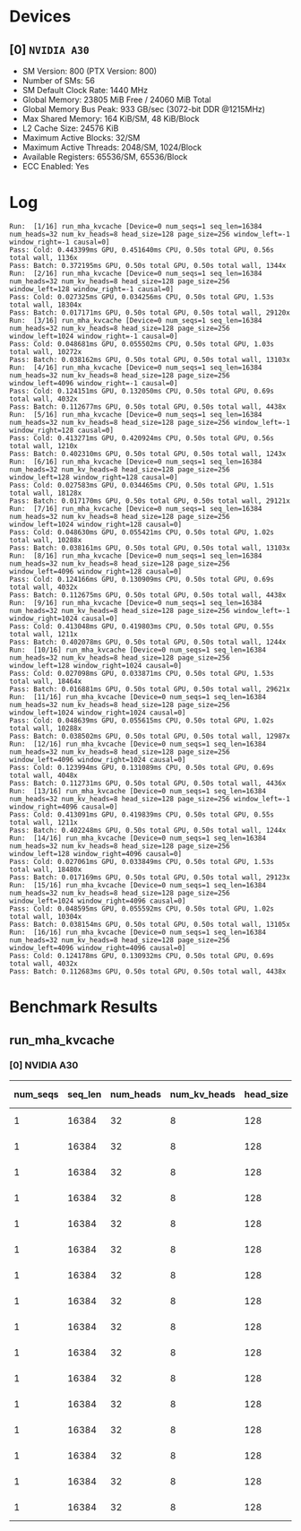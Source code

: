 # Devices

## [0] `NVIDIA A30`
* SM Version: 800 (PTX Version: 800)
* Number of SMs: 56
* SM Default Clock Rate: 1440 MHz
* Global Memory: 23805 MiB Free / 24060 MiB Total
* Global Memory Bus Peak: 933 GB/sec (3072-bit DDR @1215MHz)
* Max Shared Memory: 164 KiB/SM, 48 KiB/Block
* L2 Cache Size: 24576 KiB
* Maximum Active Blocks: 32/SM
* Maximum Active Threads: 2048/SM, 1024/Block
* Available Registers: 65536/SM, 65536/Block
* ECC Enabled: Yes

# Log

```
Run:  [1/16] run_mha_kvcache [Device=0 num_seqs=1 seq_len=16384 num_heads=32 num_kv_heads=8 head_size=128 page_size=256 window_left=-1 window_right=-1 causal=0]
Pass: Cold: 0.443399ms GPU, 0.451640ms CPU, 0.50s total GPU, 0.56s total wall, 1136x 
Pass: Batch: 0.372195ms GPU, 0.50s total GPU, 0.50s total wall, 1344x
Run:  [2/16] run_mha_kvcache [Device=0 num_seqs=1 seq_len=16384 num_heads=32 num_kv_heads=8 head_size=128 page_size=256 window_left=128 window_right=-1 causal=0]
Pass: Cold: 0.027325ms GPU, 0.034256ms CPU, 0.50s total GPU, 1.53s total wall, 18304x 
Pass: Batch: 0.017171ms GPU, 0.50s total GPU, 0.50s total wall, 29120x
Run:  [3/16] run_mha_kvcache [Device=0 num_seqs=1 seq_len=16384 num_heads=32 num_kv_heads=8 head_size=128 page_size=256 window_left=1024 window_right=-1 causal=0]
Pass: Cold: 0.048681ms GPU, 0.055502ms CPU, 0.50s total GPU, 1.03s total wall, 10272x 
Pass: Batch: 0.038162ms GPU, 0.50s total GPU, 0.50s total wall, 13103x
Run:  [4/16] run_mha_kvcache [Device=0 num_seqs=1 seq_len=16384 num_heads=32 num_kv_heads=8 head_size=128 page_size=256 window_left=4096 window_right=-1 causal=0]
Pass: Cold: 0.124151ms GPU, 0.132050ms CPU, 0.50s total GPU, 0.69s total wall, 4032x 
Pass: Batch: 0.112677ms GPU, 0.50s total GPU, 0.50s total wall, 4438x
Run:  [5/16] run_mha_kvcache [Device=0 num_seqs=1 seq_len=16384 num_heads=32 num_kv_heads=8 head_size=128 page_size=256 window_left=-1 window_right=128 causal=0]
Pass: Cold: 0.413271ms GPU, 0.420924ms CPU, 0.50s total GPU, 0.56s total wall, 1210x 
Pass: Batch: 0.402310ms GPU, 0.50s total GPU, 0.50s total wall, 1243x
Run:  [6/16] run_mha_kvcache [Device=0 num_seqs=1 seq_len=16384 num_heads=32 num_kv_heads=8 head_size=128 page_size=256 window_left=128 window_right=128 causal=0]
Pass: Cold: 0.027583ms GPU, 0.034465ms CPU, 0.50s total GPU, 1.51s total wall, 18128x 
Pass: Batch: 0.017170ms GPU, 0.50s total GPU, 0.50s total wall, 29121x
Run:  [7/16] run_mha_kvcache [Device=0 num_seqs=1 seq_len=16384 num_heads=32 num_kv_heads=8 head_size=128 page_size=256 window_left=1024 window_right=128 causal=0]
Pass: Cold: 0.048630ms GPU, 0.055421ms CPU, 0.50s total GPU, 1.02s total wall, 10288x 
Pass: Batch: 0.038161ms GPU, 0.50s total GPU, 0.50s total wall, 13103x
Run:  [8/16] run_mha_kvcache [Device=0 num_seqs=1 seq_len=16384 num_heads=32 num_kv_heads=8 head_size=128 page_size=256 window_left=4096 window_right=128 causal=0]
Pass: Cold: 0.124166ms GPU, 0.130909ms CPU, 0.50s total GPU, 0.69s total wall, 4032x 
Pass: Batch: 0.112675ms GPU, 0.50s total GPU, 0.50s total wall, 4438x
Run:  [9/16] run_mha_kvcache [Device=0 num_seqs=1 seq_len=16384 num_heads=32 num_kv_heads=8 head_size=128 page_size=256 window_left=-1 window_right=1024 causal=0]
Pass: Cold: 0.413048ms GPU, 0.419803ms CPU, 0.50s total GPU, 0.55s total wall, 1211x 
Pass: Batch: 0.402078ms GPU, 0.50s total GPU, 0.50s total wall, 1244x
Run:  [10/16] run_mha_kvcache [Device=0 num_seqs=1 seq_len=16384 num_heads=32 num_kv_heads=8 head_size=128 page_size=256 window_left=128 window_right=1024 causal=0]
Pass: Cold: 0.027098ms GPU, 0.033871ms CPU, 0.50s total GPU, 1.53s total wall, 18464x 
Pass: Batch: 0.016881ms GPU, 0.50s total GPU, 0.50s total wall, 29621x
Run:  [11/16] run_mha_kvcache [Device=0 num_seqs=1 seq_len=16384 num_heads=32 num_kv_heads=8 head_size=128 page_size=256 window_left=1024 window_right=1024 causal=0]
Pass: Cold: 0.048639ms GPU, 0.055615ms CPU, 0.50s total GPU, 1.02s total wall, 10288x 
Pass: Batch: 0.038502ms GPU, 0.50s total GPU, 0.50s total wall, 12987x
Run:  [12/16] run_mha_kvcache [Device=0 num_seqs=1 seq_len=16384 num_heads=32 num_kv_heads=8 head_size=128 page_size=256 window_left=4096 window_right=1024 causal=0]
Pass: Cold: 0.123994ms GPU, 0.131089ms CPU, 0.50s total GPU, 0.69s total wall, 4048x 
Pass: Batch: 0.112731ms GPU, 0.50s total GPU, 0.50s total wall, 4436x
Run:  [13/16] run_mha_kvcache [Device=0 num_seqs=1 seq_len=16384 num_heads=32 num_kv_heads=8 head_size=128 page_size=256 window_left=-1 window_right=4096 causal=0]
Pass: Cold: 0.413091ms GPU, 0.419839ms CPU, 0.50s total GPU, 0.55s total wall, 1211x 
Pass: Batch: 0.402248ms GPU, 0.50s total GPU, 0.50s total wall, 1244x
Run:  [14/16] run_mha_kvcache [Device=0 num_seqs=1 seq_len=16384 num_heads=32 num_kv_heads=8 head_size=128 page_size=256 window_left=128 window_right=4096 causal=0]
Pass: Cold: 0.027061ms GPU, 0.033849ms CPU, 0.50s total GPU, 1.53s total wall, 18480x 
Pass: Batch: 0.017169ms GPU, 0.50s total GPU, 0.50s total wall, 29123x
Run:  [15/16] run_mha_kvcache [Device=0 num_seqs=1 seq_len=16384 num_heads=32 num_kv_heads=8 head_size=128 page_size=256 window_left=1024 window_right=4096 causal=0]
Pass: Cold: 0.048595ms GPU, 0.055592ms CPU, 0.50s total GPU, 1.02s total wall, 10304x 
Pass: Batch: 0.038154ms GPU, 0.50s total GPU, 0.50s total wall, 13105x
Run:  [16/16] run_mha_kvcache [Device=0 num_seqs=1 seq_len=16384 num_heads=32 num_kv_heads=8 head_size=128 page_size=256 window_left=4096 window_right=4096 causal=0]
Pass: Cold: 0.124178ms GPU, 0.130932ms CPU, 0.50s total GPU, 0.69s total wall, 4032x 
Pass: Batch: 0.112683ms GPU, 0.50s total GPU, 0.50s total wall, 4438x
```

# Benchmark Results

## run_mha_kvcache

### [0] NVIDIA A30

| num_seqs | seq_len | num_heads | num_kv_heads | head_size | page_size | window_left | window_right | causal |   Query   |  K Cache  |  V Cache  |  Output   | Tokens/Step | Context Len | Memory Usage | KV Cache | Est. FLOPS | Samples |  CPU Time  |  Noise  |  GPU Time  |  Noise  | Elem/s  | GlobalMem BW |  BWUtil   | Samples | Batch GPU  |
|----------|---------|-----------|--------------|-----------|-----------|-------------|--------------|--------|-----------|-----------|-----------|-----------|-------------|-------------|--------------|----------|------------|---------|------------|---------|------------|---------|---------|--------------|-----------|---------|------------|
|        1 |   16384 |        32 |            8 |       128 |       256 |          -1 |           -1 |      0 | 8.000 KiB | 2.000 GiB | 2.000 GiB | 8.000 KiB |           1 |       16384 |         4096 |  1048576 |  134217728 |   1136x | 451.640 us |  23.44% | 443.399 us |  21.90% |  2.255K |   9.686 TB/s |  1038.08% |   1344x | 372.195 us |
|        1 |   16384 |        32 |            8 |       128 |       256 |         128 |           -1 |      0 | 8.000 KiB | 2.000 GiB | 2.000 GiB | 8.000 KiB |           1 |       16384 |         4096 |  1048576 |  134217728 |  18304x |  34.256 us |  80.07% |  27.325 us |  51.59% | 36.597K | 157.182 TB/s | 16844.77% |  29120x |  17.171 us |
|        1 |   16384 |        32 |            8 |       128 |       256 |        1024 |           -1 |      0 | 8.000 KiB | 2.000 GiB | 2.000 GiB | 8.000 KiB |           1 |       16384 |         4096 |  1048576 |  134217728 |  10272x |  55.502 us |  14.09% |  48.681 us |   1.66% | 20.542K |  88.228 TB/s |  9455.13% |  13103x |  38.162 us |
|        1 |   16384 |        32 |            8 |       128 |       256 |        4096 |           -1 |      0 | 8.000 KiB | 2.000 GiB | 2.000 GiB | 8.000 KiB |           1 |       16384 |         4096 |  1048576 |  134217728 |   4032x | 132.050 us |  20.18% | 124.151 us |   0.79% |  8.055K |  34.595 TB/s |  3707.45% |   4438x | 112.677 us |
|        1 |   16384 |        32 |            8 |       128 |       256 |          -1 |          128 |      0 | 8.000 KiB | 2.000 GiB | 2.000 GiB | 8.000 KiB |           1 |       16384 |         4096 |  1048576 |  134217728 |   1210x | 420.924 us |   7.39% | 413.271 us |   0.23% |  2.420K |  10.393 TB/s |  1113.75% |   1243x | 402.310 us |
|        1 |   16384 |        32 |            8 |       128 |       256 |         128 |          128 |      0 | 8.000 KiB | 2.000 GiB | 2.000 GiB | 8.000 KiB |           1 |       16384 |         4096 |  1048576 |  134217728 |  18128x |  34.465 us | 229.96% |  27.583 us | 225.89% | 36.255K | 155.714 TB/s | 16687.42% |  29121x |  17.170 us |
|        1 |   16384 |        32 |            8 |       128 |       256 |        1024 |          128 |      0 | 8.000 KiB | 2.000 GiB | 2.000 GiB | 8.000 KiB |           1 |       16384 |         4096 |  1048576 |  134217728 |  10288x |  55.421 us |  14.02% |  48.630 us |   1.50% | 20.563K |  88.320 TB/s |  9464.99% |  13103x |  38.161 us |
|        1 |   16384 |        32 |            8 |       128 |       256 |        4096 |          128 |      0 | 8.000 KiB | 2.000 GiB | 2.000 GiB | 8.000 KiB |           1 |       16384 |         4096 |  1048576 |  134217728 |   4032x | 130.909 us |   5.47% | 124.166 us |   0.73% |  8.054K |  34.591 TB/s |  3706.99% |   4438x | 112.675 us |
|        1 |   16384 |        32 |            8 |       128 |       256 |          -1 |         1024 |      0 | 8.000 KiB | 2.000 GiB | 2.000 GiB | 8.000 KiB |           1 |       16384 |         4096 |  1048576 |  134217728 |   1211x | 419.803 us |   1.65% | 413.048 us |   0.23% |  2.421K |  10.398 TB/s |  1114.35% |   1244x | 402.078 us |
|        1 |   16384 |        32 |            8 |       128 |       256 |         128 |         1024 |      0 | 8.000 KiB | 2.000 GiB | 2.000 GiB | 8.000 KiB |           1 |       16384 |         4096 |  1048576 |  134217728 |  18464x |  33.871 us |  44.76% |  27.098 us |  37.14% | 36.903K | 158.498 TB/s | 16985.79% |  29621x |  16.881 us |
|        1 |   16384 |        32 |            8 |       128 |       256 |        1024 |         1024 |      0 | 8.000 KiB | 2.000 GiB | 2.000 GiB | 8.000 KiB |           1 |       16384 |         4096 |  1048576 |  134217728 |  10288x |  55.615 us |  16.66% |  48.639 us |   1.35% | 20.560K |  88.303 TB/s |  9463.19% |  12987x |  38.502 us |
|        1 |   16384 |        32 |            8 |       128 |       256 |        4096 |         1024 |      0 | 8.000 KiB | 2.000 GiB | 2.000 GiB | 8.000 KiB |           1 |       16384 |         4096 |  1048576 |  134217728 |   4048x | 131.089 us |  18.63% | 123.994 us |   0.71% |  8.065K |  34.639 TB/s |  3712.15% |   4436x | 112.731 us |
|        1 |   16384 |        32 |            8 |       128 |       256 |          -1 |         4096 |      0 | 8.000 KiB | 2.000 GiB | 2.000 GiB | 8.000 KiB |           1 |       16384 |         4096 |  1048576 |  134217728 |   1211x | 419.839 us |   1.64% | 413.091 us |   0.21% |  2.421K |  10.397 TB/s |  1114.24% |   1244x | 402.248 us |
|        1 |   16384 |        32 |            8 |       128 |       256 |         128 |         4096 |      0 | 8.000 KiB | 2.000 GiB | 2.000 GiB | 8.000 KiB |           1 |       16384 |         4096 |  1048576 |  134217728 |  18480x |  33.849 us |  25.15% |  27.061 us |   2.38% | 36.954K | 158.717 TB/s | 17009.25% |  29123x |  17.169 us |
|        1 |   16384 |        32 |            8 |       128 |       256 |        1024 |         4096 |      0 | 8.000 KiB | 2.000 GiB | 2.000 GiB | 8.000 KiB |           1 |       16384 |         4096 |  1048576 |  134217728 |  10304x |  55.592 us |  16.84% |  48.595 us |   1.37% | 20.578K |  88.384 TB/s |  9471.88% |  13105x |  38.154 us |
|        1 |   16384 |        32 |            8 |       128 |       256 |        4096 |         4096 |      0 | 8.000 KiB | 2.000 GiB | 2.000 GiB | 8.000 KiB |           1 |       16384 |         4096 |  1048576 |  134217728 |   4032x | 130.932 us |   5.48% | 124.178 us |   0.74% |  8.053K |  34.587 TB/s |  3706.62% |   4438x | 112.683 us |
